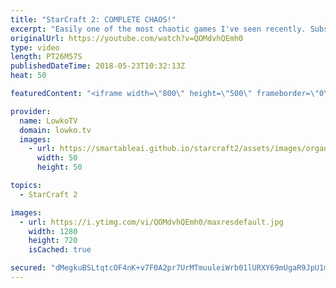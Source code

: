 ```yaml
---
title: "StarCraft 2: COMPLETE CHAOS!"
excerpt: "Easily one of the most chaotic games I've seen recently. Subscribe for more videos: http://lowko.tv/youtube Rogue vs Neeb: https://goo.gl/d2ZmY8  Redshift LE is a very interesting map. Not a map I personally enjoy playing on, but it's very exciting to watch progamers face off on this map. Dark vs Rogue"
originalUrl: https://youtube.com/watch?v=QOMdvhQEmh0
type: video
length: PT26M57S
publishedDateTime: 2018-05-23T10:32:13Z
heat: 50

featuredContent: "<iframe width=\"800\" height=\"500\" frameborder=\"0\" src=\"https://www.youtube.com/embed/QOMdvhQEmh0\" allow=\"accelerometer; autoplay; encrypted-media; gyroscope; picture-in-picture\" allowfullscreen></iframe>"

provider:
  name: LowkoTV
  domain: lowko.tv
  images:
    - url: https://smartableai.github.io/starcraft2/assets/images/organizations/lowko.tv-50x50.jpg
      width: 50
      height: 50

topics:
  - StarCraft 2

images:
  - url: https://i.ytimg.com/vi/QOMdvhQEmh0/maxresdefault.jpg
    width: 1280
    height: 720
    isCached: true

secured: "dMegkuBSLtqtcOF4nK+v7F0A2pr7UrMTmuuleiWrb01lURXY69mUgaR9JpU1mHSGRo7wmCqRulIKqWC2JGN9bNA3qP/QPud/NON7QETTBeW83PJOcO7aPtQ8XSJDGYJLnbQIruALvatTj4VCtu0crL4LZzcMqmrXupB+4CjRBh4NYNs1AwxWyX5j2BO0jelyfUfmmGnS7gLMUhlgsuz73ORlQu3xPt7Ym7cU8owMoGRrDXxT0HygLm1px0dijd5mTnzQiYyvXhJKOXV5YFkJ+rwVHjZ5JvHwsGA/13uHi0W1U7PP4Bvt6TxkOJ+O+UoLOk2TqBLkoPEdjG1y9WBCWUy1Adua85sxWXyBIr5ifwvQiJeGVPUq4aLd2qATNa01Am342FpiQ7u3ZVjys7J5we31vh+NTJIe6Rj3YHH2kUw=;noT4Pl4u9eFUf/jU/+8aog=="
---
```


